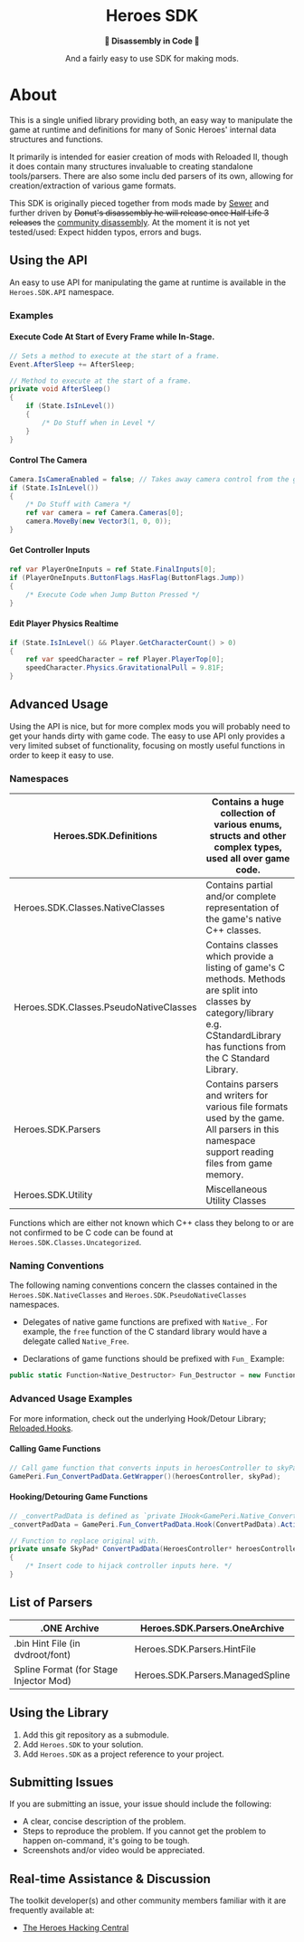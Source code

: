 <div align="center">
	<h1>Heroes SDK</h1>
	<strong>🎈 Disassembly in Code 🎈</strong>
    <p>And a fairly easy to use SDK for making mods.</p>
</div>

# About

This is a single unified library providing both, an easy way to manipulate the game at runtime and definitions for many of Sonic Heroes' internal data structures and functions.

It primarily is intended for easier creation of mods with Reloaded II, though it does contain many structures invaluable to creating standalone tools/parsers. There are also some inclu ded parsers of its own, allowing for creation/extraction of various game formats.

This SDK is originally pieced together from mods made by [Sewer](https://github.com/Sewer56) and further driven by ~~Donut's disassembly he will release once Half Life 3 releases~~ the [community disassembly](https://github.com/Heroes-Hacking-Central/Heroes-Disassembly). At the moment it is not yet tested/used: Expect hidden typos, errors and bugs.

## Using the API
An easy to use API for manipulating the game at runtime is available in the `Heroes.SDK.API` namespace.

### Examples

#### Execute Code At Start of Every Frame while In-Stage.
```csharp
// Sets a method to execute at the start of a frame.
Event.AfterSleep += AfterSleep;

// Method to execute at the start of a frame.
private void AfterSleep()
{
    if (State.IsInLevel()) 
    {
        /* Do Stuff when in Level */
    }
}
```

#### Control The Camera
```csharp
Camera.IsCameraEnabled = false; // Takes away camera control from the game.
if (State.IsInLevel()) 
{
    /* Do Stuff with Camera */
    ref var camera = ref Camera.Cameras[0];
    camera.MoveBy(new Vector3(1, 0, 0));
}
```

#### Get Controller Inputs
```csharp
ref var PlayerOneInputs = ref State.FinalInputs[0];
if (PlayerOneInputs.ButtonFlags.HasFlag(ButtonFlags.Jump)) 
{
    /* Execute Code when Jump Button Pressed */
}
```

#### Edit Player Physics Realtime
```csharp
if (State.IsInLevel() && Player.GetCharacterCount() > 0) 
{
    ref var speedCharacter = ref Player.PlayerTop[0];
    speedCharacter.Physics.GravitationalPull = 9.81F;
}
```

## Advanced Usage

Using the API is nice, but for more complex mods you will probably need to get your hands dirty with game code. The easy to use API only provides a very limited subset of functionality, focusing on mostly useful functions in order to keep it easy to use.

### Namespaces

| Heroes.SDK.Definitions                 | Contains a huge collection of various enums, structs and other complex types, used all over game code. |
| -------------------------------------- | ------------------------------------------------------------ |
| Heroes.SDK.Classes.NativeClasses       | Contains partial and/or complete representation of the game's native C++ classes. |
| Heroes.SDK.Classes.PseudoNativeClasses | Contains classes which provide a listing of game's C methods. Methods are split into classes by category/library e.g. CStandardLibrary has functions from the C Standard Library. |
| Heroes.SDK.Parsers                     | Contains parsers and writers for various file formats used by the game. All parsers in this namespace support reading files from game memory. |
| Heroes.SDK.Utility                     | Miscellaneous Utility Classes                                |

Functions which are either not known which C++ class they belong to or are not confirmed to be C code can be found at `Heroes.SDK.Classes.Uncategorized`.

### Naming Conventions

The following naming conventions concern the classes contained in the `Heroes.SDK.NativeClasses` and `Heroes.SDK.PseudoNativeClasses` namespaces.

- Delegates of native game functions are prefixed with `Native_`.
For example, the `free` function of the C standard library would have a delegate called `Native_Free`.

- Declarations of game functions should be prefixed with `Fun_`
Example:
```csharp
public static Function<Native_Destructor> Fun_Destructor = new Function<Native_Destructor>(0x0042D1E0, ReloadedHooks.Instance);
```

### Advanced Usage Examples

For more information, check out the underlying Hook/Detour Library; [Reloaded.Hooks](https://github.com/Reloaded-Project/Reloaded.Hooks).

#### Calling Game Functions
```csharp
// Call game function that converts inputs in heroesController to skyPad.
GamePeri.Fun_ConvertPadData.GetWrapper()(heroesController, skyPad);
```

#### Hooking/Detouring Game Functions

```csharp
// _convertPadData is defined as `private IHook<GamePeri.Native_ConvertPadData> _convertPadData;`
_convertPadData = GamePeri.Fun_ConvertPadData.Hook(ConvertPadData).Activate();

// Function to replace original with.
private unsafe SkyPad* ConvertPadData(HeroesController* heroesController, SkyPad* skyPad)
{
    /* Insert code to hijack controller inputs here. */
}
```

## List of Parsers

| .ONE Archive                           | Heroes.SDK.Parsers.OneArchive    |
|----------------------------------------|----------------------------------|
| .bin Hint File (in dvdroot/font)       | Heroes.SDK.Parsers.HintFile      |
| Spline Format (for Stage Injector Mod) | Heroes.SDK.Parsers.ManagedSpline |

## Using the Library

1. Add this git repository as a submodule.
2. Add `Heroes.SDK` to your solution.
3. Add `Heroes.SDK` as a project reference to your project.

## Submitting Issues

If you are submitting an issue, your issue should include the following:

- A clear, concise description of the problem.
- Steps to reproduce the problem. If you cannot get the problem to happen on-command, it's going to be tough.
- Screenshots and/or video would be appreciated.

## Real-time Assistance & Discussion
The toolkit developer(s) and other community members familiar with it are frequently available at:
- [The Heroes Hacking Central](https://discord.gg/QS9QrgR)

